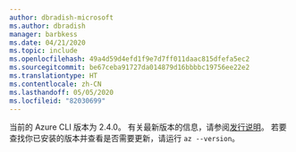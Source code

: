 ```yaml
---
author: dbradish-microsoft
ms.author: dbradish
manager: barbkess
ms.date: 04/21/2020
ms.topic: include
ms.openlocfilehash: 49a4d59d4efd1f9e7d7ff011daac815dfefa5ec2
ms.sourcegitcommit: be67ceba91727da014879d16bbbbc19756ee22e2
ms.translationtype: HT
ms.contentlocale: zh-CN
ms.lasthandoff: 05/05/2020
ms.locfileid: "82030699"
---
```

当前的 Azure CLI 版本为 2.4.0。  有关最新版本的信息，请参阅[发行说明](../release-notes-azure-cli.md)。 若要查找你已安装的版本并查看是否需要更新，请运行 `az --version`。
